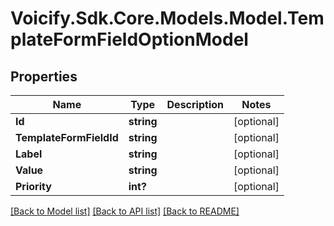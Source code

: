 # Voicify.Sdk.Core.Models.Model.TemplateFormFieldOptionModel
## Properties

Name | Type | Description | Notes
------------ | ------------- | ------------- | -------------
**Id** | **string** |  | [optional] 
**TemplateFormFieldId** | **string** |  | [optional] 
**Label** | **string** |  | [optional] 
**Value** | **string** |  | [optional] 
**Priority** | **int?** |  | [optional] 

[[Back to Model list]](../README.md#documentation-for-models) [[Back to API list]](../README.md#documentation-for-api-endpoints) [[Back to README]](../README.md)

